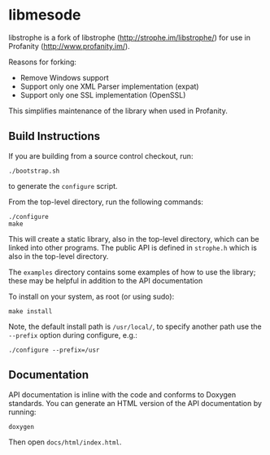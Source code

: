 # libmesode

libstrophe is a fork of libstrophe (http://strophe.im/libstrophe/) for use in Profanity (http://www.profanity.im/).

Reasons for forking:

- Remove Windows support
- Support only one XML Parser implementation (expat)
- Support only one SSL implementation (OpenSSL)

This simplifies maintenance of the library when used in Profanity. 

## Build Instructions

If you are building from a source control checkout, run:

    ./bootstrap.sh

to generate the `configure` script.

From the top-level directory, run the following commands:

    ./configure
    make

This will create a static library, also in the top-level
directory, which can be linked into other programs. The 
public API is defined in `strophe.h` which is also in the
top-level directory.

The `examples` directory contains some examples of how to
use the library; these may be helpful in addition to the
API documentation

To install on your system, as root (or using sudo):

    make install

Note, the default install path is `/usr/local/`, to specify
another path use the `--prefix` option during configure, e.g.:

    ./configure --prefix=/usr

## Documentation

API documentation is inline with the code and conforms to Doxygen
standards. You can generate an HTML version of the API documentation
by running:

    doxygen

Then open `docs/html/index.html`.
